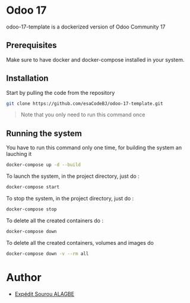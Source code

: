 Odoo 17
=========

odoo-17-template is a dockerized version of Odoo Community 17

## Prerequisites

Make sure to have docker and docker-compose installed in your system.

## Installation

Start by pulling the code from the repository

```bash
git clone https://github.com/esaCodeBJ/odoo-17-template.git
```

> Note that you only need to run this command once

## Running the system


You have to run this command only one time, for building the system an lauching it

```bash
docker-compose up -d --build
```


To launch the system, in the project directory, just do :

```bash
docker-compose start
```

To stop the system, in the project directory, just do :

```bash
docker-compose stop
```

To delete all the created containers do :

```bash
docker-compose down
```

To delete all the created containers, volumes and images do

```bash
docker-compose down -v --rm all
```

# Author

* [Expédit Sourou ALAGBE](https://github.com/esaCodeBJ)